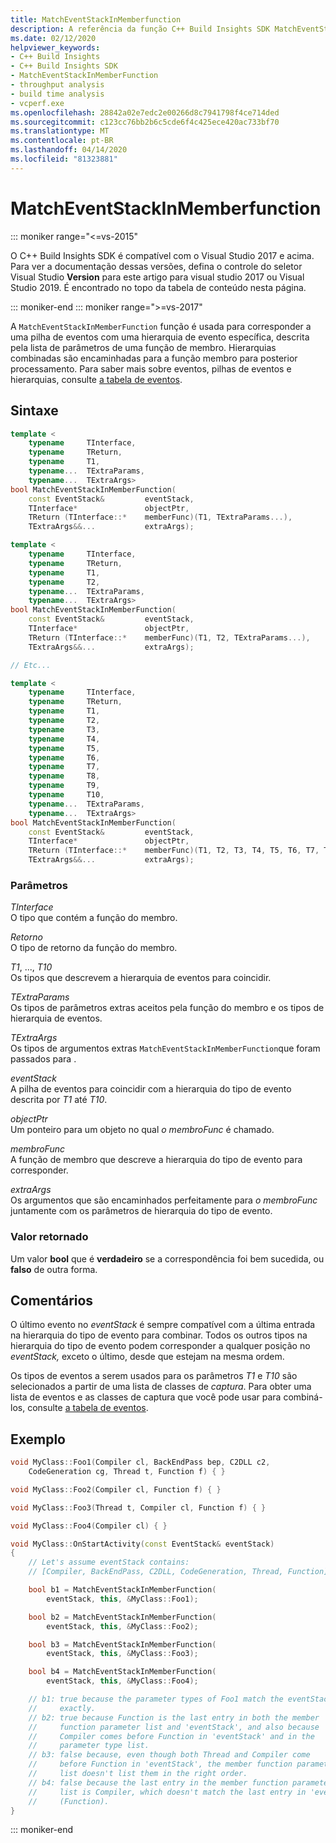 ```yaml
---
title: MatchEventStackInMemberfunction
description: A referência da função C++ Build Insights SDK MatchEventStackInMemberFunction.
ms.date: 02/12/2020
helpviewer_keywords:
- C++ Build Insights
- C++ Build Insights SDK
- MatchEventStackInMemberFunction
- throughput analysis
- build time analysis
- vcperf.exe
ms.openlocfilehash: 28842a02e7edc2e00266d8c7941798f4ce714ded
ms.sourcegitcommit: c123cc76bb2b6c5cde6f4c425ece420ac733bf70
ms.translationtype: MT
ms.contentlocale: pt-BR
ms.lasthandoff: 04/14/2020
ms.locfileid: "81323881"
---
```

# <a name="matcheventstackinmemberfunction"></a>MatchEventStackInMemberfunction

::: moniker range="<=vs-2015"

O C++ Build Insights SDK é compatível com o Visual Studio 2017 e acima. Para ver a documentação dessas versões, defina o controle do seletor Visual Studio **Version** para este artigo para visual studio 2017 ou Visual Studio 2019. É encontrado no topo da tabela de conteúdo nesta página.

::: moniker-end
::: moniker range=">=vs-2017"

A `MatchEventStackInMemberFunction` função é usada para corresponder a uma pilha de eventos com uma hierarquia de evento específica, descrita pela lista de parâmetros de uma função de membro. Hierarquias combinadas são encaminhadas para a função membro para posterior processamento. Para saber mais sobre eventos, pilhas de eventos e hierarquias, consulte [a tabela de eventos](../event-table.md).

## <a name="syntax"></a>Sintaxe

```cpp
template <
    typename     TInterface,
    typename     TReturn,
    typename     T1,
    typename...  TExtraParams,
    typename...  TExtraArgs>
bool MatchEventStackInMemberFunction(
    const EventStack&         eventStack,
    TInterface*               objectPtr,
    TReturn (TInterface::*    memberFunc)(T1, TExtraParams...),
    TExtraArgs&&...           extraArgs);

template <
    typename     TInterface,
    typename     TReturn,
    typename     T1,
    typename     T2,
    typename...  TExtraParams,
    typename...  TExtraArgs>
bool MatchEventStackInMemberFunction(
    const EventStack&         eventStack,
    TInterface*               objectPtr,
    TReturn (TInterface::*    memberFunc)(T1, T2, TExtraParams...),
    TExtraArgs&&...           extraArgs);

// Etc...

template <
    typename     TInterface,
    typename     TReturn,
    typename     T1,
    typename     T2,
    typename     T3,
    typename     T4,
    typename     T5,
    typename     T6,
    typename     T7,
    typename     T8,
    typename     T9,
    typename     T10,
    typename...  TExtraParams,
    typename...  TExtraArgs>
bool MatchEventStackInMemberFunction(
    const EventStack&         eventStack,
    TInterface*               objectPtr,
    TReturn (TInterface::*    memberFunc)(T1, T2, T3, T4, T5, T6, T7, T8, T9, T10, TExtraParams...),
    TExtraArgs&&...           extraArgs);
```

### <a name="parameters"></a>Parâmetros

*TInterface*\
O tipo que contém a função do membro.

*Retorno*\
O tipo de retorno da função do membro.

*T1*, ..., *T10*\
Os tipos que descrevem a hierarquia de eventos para coincidir.

*TExtraParams*\
Os tipos de parâmetros extras aceitos pela função do membro e os tipos de hierarquia de eventos.

*TExtraArgs*\
Os tipos de argumentos extras `MatchEventStackInMemberFunction`que foram passados para .

*eventStack*\
A pilha de eventos para coincidir com a hierarquia do tipo de evento descrita por *T1* até *T10*.

*objectPtr*\
Um ponteiro para um objeto no qual *o membroFunc* é chamado.

*membroFunc*\
A função de membro que descreve a hierarquia do tipo de evento para corresponder.

*extraArgs*\
Os argumentos que são encaminhados perfeitamente para *o membroFunc* juntamente com os parâmetros de hierarquia do tipo de evento.

### <a name="return-value"></a>Valor retornado

Um valor **bool** que é **verdadeiro** se a correspondência foi bem sucedida, ou **falso** de outra forma.

## <a name="remarks"></a>Comentários

O último evento no *eventStack* é sempre compatível com a última entrada na hierarquia do tipo de evento para combinar. Todos os outros tipos na hierarquia do tipo de evento podem corresponder a qualquer posição no *eventStack,* exceto o último, desde que estejam na mesma ordem.

Os tipos de eventos a serem usados para os parâmetros *T1* e *T10* são selecionados a partir de uma lista de classes de *captura*. Para obter uma lista de eventos e as classes de captura que você pode usar para combiná-los, consulte [a tabela de eventos](../event-table.md).

## <a name="example"></a>Exemplo

```cpp
void MyClass::Foo1(Compiler cl, BackEndPass bep, C2DLL c2,
    CodeGeneration cg, Thread t, Function f) { }

void MyClass::Foo2(Compiler cl, Function f) { }

void MyClass::Foo3(Thread t, Compiler cl, Function f) { }

void MyClass::Foo4(Compiler cl) { }

void MyClass::OnStartActivity(const EventStack& eventStack)
{
    // Let's assume eventStack contains:
    // [Compiler, BackEndPass, C2DLL, CodeGeneration, Thread, Function]

    bool b1 = MatchEventStackInMemberFunction(
        eventStack, this, &MyClass::Foo1);

    bool b2 = MatchEventStackInMemberFunction(
        eventStack, this, &MyClass::Foo2);

    bool b3 = MatchEventStackInMemberFunction(
        eventStack, this, &MyClass::Foo3);

    bool b4 = MatchEventStackInMemberFunction(
        eventStack, this, &MyClass::Foo4);

    // b1: true because the parameter types of Foo1 match the eventStack
    //     exactly.
    // b2: true because Function is the last entry in both the member
    //     function parameter list and 'eventStack', and also because
    //     Compiler comes before Function in 'eventStack' and in the
    //     parameter type list.
    // b3: false because, even though both Thread and Compiler come
    //     before Function in 'eventStack', the member function parameter
    //     list doesn't list them in the right order.
    // b4: false because the last entry in the member function parameter
    //     list is Compiler, which doesn't match the last entry in 'eventStack'
    //     (Function).
}
```

::: moniker-end
